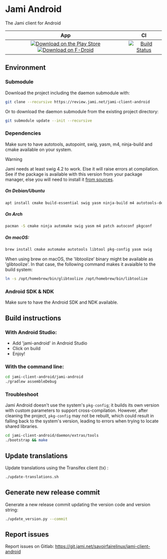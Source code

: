 # Jami Android

The Jami client for Android

| App | CI
| :-: | :-: |
| [![Download on the Play Store](https://img.shields.io/badge/download-play%20store-blue.svg)](https://play.google.com/store/apps/details?id=cx.ring) [![Download on F-Droid](https://img.shields.io/badge/download-fdroid-blue.svg)](https://f-droid.org/repository/browse/?fdid=cx.ring) | [![Build Status](https://jenkins.jami.net/buildStatus/icon?job=client-android)](https://jenkins.jami.net/job/client-android/)

## Environment

### Submodule

Download the project including the daemon submodule with:

```sh
git clone --recursive https://review.jami.net/jami-client-android
```

Or to download the daemon submodule from the existing project directory:

```sh
git submodule update --init --recursive
```

### Dependencies

Make sure to have autotools, autopoint, swig, yasm, m4, ninja-build and cmake available on your system.

> [!WARNING]
>
> Jami needs at least swig 4.2 to work. Else it will raise errors at compilation.
> See if the package is available with this version from your package manager, else you will need to install it [from sources](https://github.com/swig/swig).

##### On Debian/Ubuntu

```sh
apt install cmake build-essential swig yasm ninja-build m4 autotools-dev autopoint
```

##### On Arch

```sh
pacman -S cmake ninja automake swig yasm m4 patch autoconf pkgconf
```

##### On macOS:

```sh
brew install cmake automake autotools libtool pkg-config yasm swig
```

When using brew on macOS, the 'libtoolize' binary might be available as 'glibtoolize'.
In that case, the following command makes it avaialble to the build system:

```sh
ln -s /opt/homebrew/bin/glibtoolize /opt/homebrew/bin/libtoolize
```

### Android SDK & NDK

Make sure to have the Android SDK and NDK available.

## Build instructions

### With Android Studio:

* Add 'jami-android' in Android Studio
* Click on build
* Enjoy!

### With the command line:

```sh
cd jami-client-android/jami-android
./gradlew assembleDebug
```

### Troubleshoot

Jami Android doesn't use the system's `pkg-config`; it builds its own version with custom parameters to support cross-compilation. However, after cleaning the project, `pkg-config` may not be rebuilt, which could result in falling back to the system's version, leading to errors when trying to locate shared libraries.

```sh
cd jami-client-android/daemon/extras/tools
./bootstrap && make
```

## Update translations

Update translations using the Transifex client (tx) :
```sh
./update-translations.sh
```

## Generate new release commit

Generate a new release commit updating the version code and version string:
```sh
./update_version.py --commit
```

## Report issues

Report issues on Gitlab:
https://git.jami.net/savoirfairelinux/jami-client-android
